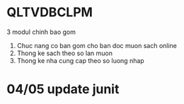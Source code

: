 # QLTVDBCLPM
3 modul chinh bao gom
1. Chuc nang co ban gom cho ban doc muon sach online
2. Thong ke sach theo so lan muon
3. Thong ke nha cung cap theo so luong nhap

# 04/05 update junit 
